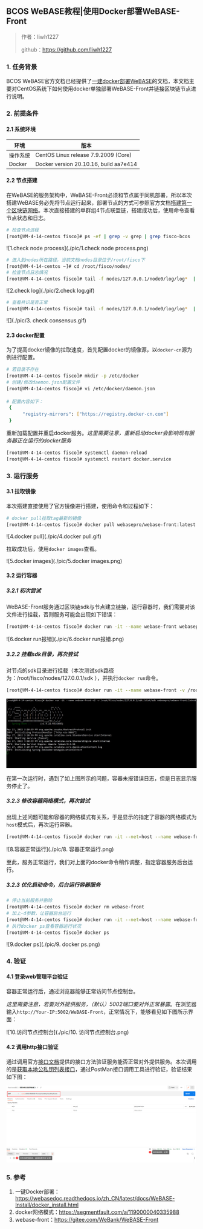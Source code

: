 ## BCOS WeBASE教程|使用Docker部署WeBASE-Front

> 作者：liwh1227
>
> github：https://github.com/liwh1227

### 1. 任务背景

BCOS WeBASE官方文档已经提供了[一建docker部署WeBASE](https://webasedoc.readthedocs.io/zh_CN/latest/docs/WeBASE-Install/docker_install.html)的文档，本文档主要对CentOS系统下如何使用docker单独部署WeBASE-Front并链接区块链节点进行说明。

### 2. 前提条件

#### 2.1 系统环境

| 环境     | 版本                                   |
| -------- | -------------------------------------- |
| 操作系统 | CentOS Linux release 7.9.2009 (Core)   |
| Docker   | Docker version 20.10.16, build aa7e414 |

#### 2.2 节点搭建

在WeBASE的服务架构中，WeBASE-Front必须和节点属于同机部署，所以本次搭建WeBASE务必先将节点运行起来，部署节点的方式可参照官方文档[搭建第一个区块链网络](https://fisco-bcos-documentation.readthedocs.io/zh_CN/latest/docs/installation.html)。本次直接搭建的单群组4节点联盟链，搭建成功后，使用命令查看节点状态和日志。

```bash
# 检查节点进程
[root@VM-4-14-centos fisco]# ps -ef | grep -v grep | grep fisco-bcos
```

![1.check node process](./pic/1.check node process.png)

```bash
# 进入到nodes所在路径，当前文档nodes目录位于/root/fisco下
[root@VM-4-14-centos ~]# cd /root/fisco/nodes/
# 检查节点日志情况
[root@VM-4-14-centos fisco]# tail -f nodes/127.0.0.1/node0/log/log*  | grep connected
```

![2.check log](./pic/2.check log.gif)

```bash
# 查看共识是否正常
[root@VM-4-14-centos fisco]# tail -f nodes/127.0.0.1/node0/log/log*  | grep +++
```

![](./pic/3. check consensus.gif)

#### 2.3 docker配置

为了提高docker镜像的拉取速度，首先配置docker的镜像源，以`docker-cn`源为例进行配置。

```bash
# 若目录不存在
[root@VM-4-14-centos fisco]# mkdir -p /etc/docker
# 创建/修改daemon.json配置文件
[root@VM-4-14-centos fisco]# vi /etc/docker/daemon.json

# 配置内容如下：
 {
      "registry-mirrors": ["https://registry.docker-cn.com"]                                                                                                                           
 }
```

重新加载配置并重启docker服务。*这里需要注意，重新启动docker会影响现有服务器正在运行的docker服务*

```bash
[root@VM-4-14-centos fisco]# systemctl daemon-reload
[root@VM-4-14-centos fisco]# systemctl restart docker.service
```

### 3. 运行服务

#### 3.1 拉取镜像

本次搭建直接使用了官方镜像进行搭建，使用命令和过程如下：

```bash
# docker pull拉取tag最新的镜像
[root@VM-4-14-centos fisco]# docker pull webasepro/webase-front:latest
```

![4.docker pull](./pic/4.docker pull.gif)

拉取成功后，使用`docker images`查看。

![5.docker images](./pic/5.docker images.png)

#### 3.2 运行容器

##### 3.2.1 初次尝试

WeBASE-Front服务通过区块链sdk与节点建立链接，运行容器时，我们需要对该文件进行挂载，否则服务可能会出现如下错误：

```bash
[root@VM-4-14-centos fisco]# docker run -it --name webase-front webasepro/webase-front:latest
```

![6.docker run报错](./pic/6.docker run报错.png)

##### 3.2.2 挂载sdk目录，再次尝试

对节点的sdk目录进行挂载（本次测试sdk路径为：/root/fisco/nodes/127.0.0.1/sdk ），并执行`docker run`命令。

```bash
[root@VM-4-14-centos fisco]# docker run -it --name webase-front -v /root/fisco/nodes/127.0.0.1/sdk:/dist/sdk -d webasepro/webase-front:latest
```

![7.tomact stop](./pic/7.tomact服务停止.gif)

在第一次运行时，遇到了如上图所示的问题，容器未报错误日志，但是日志显示服务停止了。

##### 3.2.3 修改容器网络模式，再次尝试

出现上述问题可能和容器的网络模式有关系，于是显示的指定了容器的网络模式为`host`模式后，再次运行容器。

```bash
[root@VM-4-14-centos fisco]# docker run -it --net=host --name webase-front -v /root/fisco/nodes/127.0.0.1/sdk:/dist/sdk webasepro/webase-front:latest
```

![8.容器正常运行](./pic/8. 容器正常运行.png)

至此，服务正常运行，我们对上面的docker命令稍作调整，指定容器服务后台运行。

##### 3.2.3 优化启动命令，后台运行容器服务

```bash
# 停止当前服务并删除
[root@VM-4-14-centos fisco]# docker rm webase-front
# 加上-d参数，让容器后台运行
[root@VM-4-14-centos fisco]# docker run -it --net=host --name webase-front -v /root/fisco/nodes/127.0.0.1/sdk:/dist/sdk -d webasepro/webase-front:latest
# 执行docker ps查看容器运行状况
[root@VM-4-14-centos fisco]# docker ps
```

![9.docker ps](./pic/9. docker ps.png)

### 4. 验证

#### 4.1 登录web管理平台验证

容器正常运行后，通过浏览器能够正常访问节点控制台。

*这里需要注意，若要对外提供服务，（默认）5002端口要对外正常暴露*。在浏览器输入`http://Your-IP:5002/WeBASE-Front`，正常情况下，能够看见如下图所示界面：

![10.访问节点控制台](./pic/10. 访问节点控制台.png)

#### 4.2 调用http接口验证

通过调用官方[接口文档](https://webasedoc.readthedocs.io/zh_CN/latest/docs/WeBASE-Front/interface.html)提供的接口方法验证服务能否正常对外提供服务。本次调用的是[获取本地公私钥列表接口](https://webasedoc.readthedocs.io/zh_CN/latest/docs/WeBASE-Front/interface.html#id117)，通过PostMan接口调用工具进行验证，验证结果如下图：

![11.调用接口](./pic/11.调用接口.png)

### 5. 参考

1. 一键Docker部署：https://webasedoc.readthedocs.io/zh_CN/latest/docs/WeBASE-Install/docker_install.html
2. docker网络模式：https://segmentfault.com/a/1190000040335988
3. webase-front：https://gitee.com/WeBank/WeBASE-Front